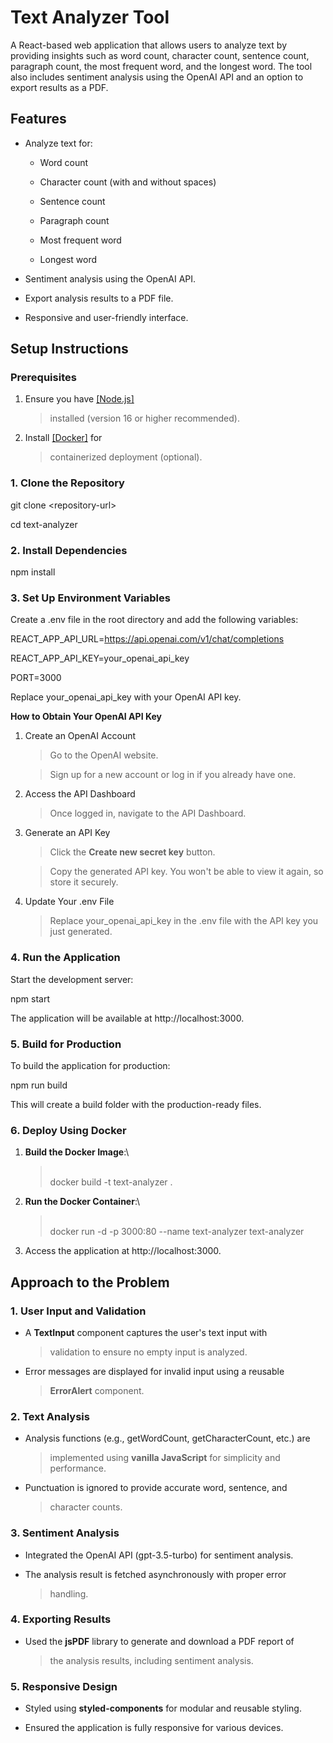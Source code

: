 # **Text Analyzer Tool**

A React-based web application that allows users to analyze text by
providing insights such as word count, character count, sentence count,
paragraph count, the most frequent word, and the longest word. The tool
also includes sentiment analysis using the OpenAI API and an option to
export results as a PDF.

## **Features**

- Analyze text for:

  - Word count

  - Character count (with and without spaces)

  - Sentence count

  - Paragraph count

  - Most frequent word

  - Longest word

- Sentiment analysis using the OpenAI API.

- Export analysis results to a PDF file.

- Responsive and user-friendly interface.

## **Setup Instructions**

### **Prerequisites**

1.  Ensure you have [[Node.js]](https://nodejs.org/)

    > installed (version 16 or higher recommended).

2.  Install [[Docker]](https://www.docker.com/) for
    > containerized deployment (optional).

### **1. Clone the Repository**

git clone \<repository-url\>

cd text-analyzer

### **2. Install Dependencies**

npm install

### **3. Set Up Environment Variables**

Create a .env file in the root directory and add the following
variables:

REACT_APP_API_URL=https://api.openai.com/v1/chat/completions

REACT_APP_API_KEY=your_openai_api_key

PORT=3000

Replace your_openai_api_key with your OpenAI API key.

**How to Obtain Your OpenAI API Key**

1.  Create an OpenAI Account

    > Go to the OpenAI website.

    > Sign up for a new account or log in if you already have one.

2.  Access the API Dashboard

    > Once logged in, navigate to the API Dashboard.

3.  Generate an API Key

    > Click the **Create new secret key** button.

    > Copy the generated API key. You won't be able to view it again, so store it securely.

4.  Update Your .env File

    > Replace your_openai_api_key in the .env file with the API key you just generated.

### **4. Run the Application**

Start the development server:

npm start

The application will be available at http://localhost:3000.

### **5. Build for Production**

To build the application for production:

npm run build

This will create a build folder with the production-ready files.

### **6. Deploy Using Docker**

1.  **Build the Docker Image**:\

    > \
    > docker build -t text-analyzer .

2.  **Run the Docker Container**:\

    > \
    > docker run -d -p 3000:80 \--name text-analyzer text-analyzer

3.  Access the application at http://localhost:3000.

## **Approach to the Problem**

### **1. User Input and Validation**

- A **TextInput** component captures the user\'s text input with

  > validation to ensure no empty input is analyzed.

- Error messages are displayed for invalid input using a reusable
  > **ErrorAlert** component.

### **2. Text Analysis**

- Analysis functions (e.g., getWordCount, getCharacterCount, etc.) are

  > implemented using **vanilla JavaScript** for simplicity and
  > performance.

- Punctuation is ignored to provide accurate word, sentence, and
  > character counts.

### **3. Sentiment Analysis**

- Integrated the OpenAI API (gpt-3.5-turbo) for sentiment analysis.

- The analysis result is fetched asynchronously with proper error
  > handling.

### **4. Exporting Results**

- Used the **jsPDF** library to generate and download a PDF report of
  > the analysis results, including sentiment analysis.

### **5. Responsive Design**

- Styled using **styled-components** for modular and reusable styling.

- Ensured the application is fully responsive for various devices.
